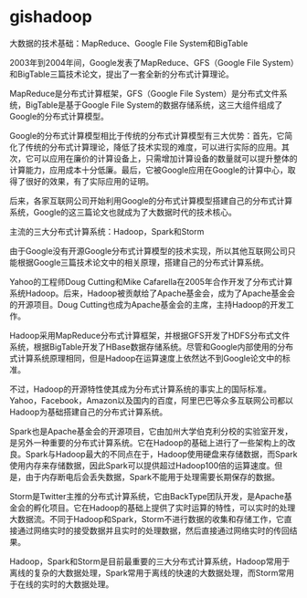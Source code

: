 gishadoop
=========


大数据的技术基础：MapReduce、Google File System和BigTable

2003年到2004年间，Google发表了MapReduce、GFS（Google File System）和BigTable三篇技术论文，提出了一套全新的分布式计算理论。

MapReduce是分布式计算框架，GFS（Google File System）是分布式文件系统，BigTable是基于Google File System的数据存储系统，这三大组件组成了Google的分布式计算模型。

Google的分布式计算模型相比于传统的分布式计算模型有三大优势：首先，它简化了传统的分布式计算理论，降低了技术实现的难度，可以进行实际的应用。其次，它可以应用在廉价的计算设备上，只需增加计算设备的数量就可以提升整体的计算能力，应用成本十分低廉。最后，它被Google应用在Google的计算中心，取得了很好的效果，有了实际应用的证明。

后来，各家互联网公司开始利用Google的分布式计算模型搭建自己的分布式计算系统，Google的这三篇论文也就成为了大数据时代的技术核心。

主流的三大分布式计算系统：Hadoop，Spark和Storm

由于Google没有开源Google分布式计算模型的技术实现，所以其他互联网公司只能根据Google三篇技术论文中的相关原理，搭建自己的分布式计算系统。

Yahoo的工程师Doug Cutting和Mike Cafarella在2005年合作开发了分布式计算系统Hadoop。后来，Hadoop被贡献给了Apache基金会，成为了Apache基金会的开源项目。Doug Cutting也成为Apache基金会的主席，主持Hadoop的开发工作。

Hadoop采用MapReduce分布式计算框架，并根据GFS开发了HDFS分布式文件系统，根据BigTable开发了HBase数据存储系统。尽管和Google内部使用的分布式计算系统原理相同，但是Hadoop在运算速度上依然达不到Google论文中的标准。

不过，Hadoop的开源特性使其成为分布式计算系统的事实上的国际标准。Yahoo，Facebook，Amazon以及国内的百度，阿里巴巴等众多互联网公司都以Hadoop为基础搭建自己的分布式计算系统。

Spark也是Apache基金会的开源项目，它由加州大学伯克利分校的实验室开发，是另外一种重要的分布式计算系统。它在Hadoop的基础上进行了一些架构上的改良。Spark与Hadoop最大的不同点在于，Hadoop使用硬盘来存储数据，而Spark使用内存来存储数据，因此Spark可以提供超过Hadoop100倍的运算速度。但是，由于内存断电后会丢失数据，Spark不能用于处理需要长期保存的数据。

Storm是Twitter主推的分布式计算系统，它由BackType团队开发，是Apache基金会的孵化项目。它在Hadoop的基础上提供了实时运算的特性，可以实时的处理大数据流。不同于Hadoop和Spark，Storm不进行数据的收集和存储工作，它直接通过网络实时的接受数据并且实时的处理数据，然后直接通过网络实时的传回结果。

Hadoop，Spark和Storm是目前最重要的三大分布式计算系统，Hadoop常用于离线的复杂的大数据处理，Spark常用于离线的快速的大数据处理，而Storm常用于在线的实时的大数据处理。
